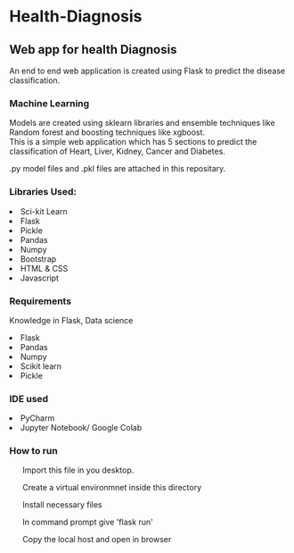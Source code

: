 # Health-Diagnosis

## Web app for health Diagnosis

<p> An end to end web application is created using Flask to predict the disease classification.</p>

### Machine Learning

<p>Models are created using sklearn libraries and ensemble techniques like Random forest and boosting techniques like xgboost.
  <br>
  This is a simple web application which has 5 sections to predict the classification of Heart, Liver, Kidney, Cancer and Diabetes.
 </p>

 
 <p> .py model files and .pkl files are attached in this repositary.</p>


### Libraries Used:
  <li>Sci-kit Learn</li>
  <li>Flask</li>
  <li>Pickle</li>
  <li>Pandas</li>
  <li>Numpy</li>
  <li>Bootstrap</li>
  <li>HTML & CSS</li>
  <li>Javascript</li>
  
### Requirements

<p>Knowledge in Flask, Data science</p>

<li> Flask </li>
<li> Pandas </li>
<li> Numpy </li>
<li> Scikit learn </li>
<li> Pickle </li>

### IDE used

<li>PyCharm </li>
<li> Jupyter Notebook/ Google Colab </li>

### How to run

<ol>Import this file in you desktop.</ol>
<ol>Create a virtual environmnet inside this directory</ol>
<ol>Install necessary files</ol>
<ol>In command prompt give 'flask run'</ol>
<ol>Copy the local host and open in browser</ol>

